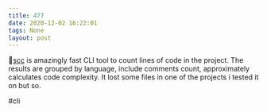 ```yaml
---
title: 477
date: 2020-12-02 16:22:01
tags: None
layout: post
---
```


🐚[scc](https://github.com/boyter/scc) is amazingly fast CLI tool to count lines of code in the project. The results are grouped by language, include comments count, approximately calculates code complexity. It lost some files in one of the projects i tested it on but so.

#cli
